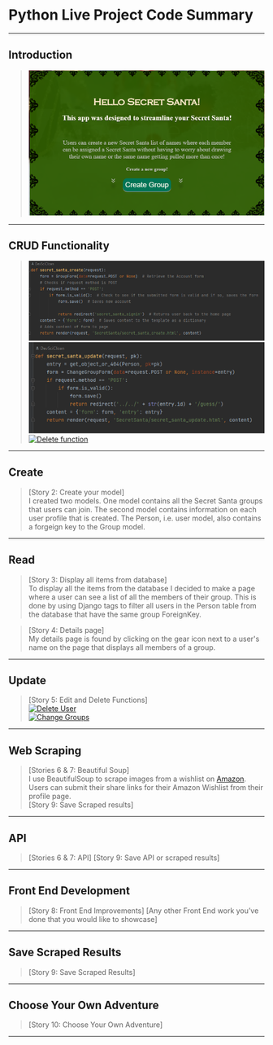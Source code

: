 # Python Live Project Code Summary
---

**Introduction**
------------
>
>[![An old rock in the desert](https://raw.githubusercontent.com/DevSciCloan/PythonLiveProjectCodeSummary/main/images/Introduction.PNG "Home page with basic description.")](https://github.com/DevSciCloan/PythonLiveProjectCodeSummary/blob/main/images/Introduction.PNG)

***

**CRUD Functionality**
------------------

>[![Create function](https://github.com/DevSciCloan/PythonLiveProjectCodeSummary/blob/main/images/GenericCreate.PNG?raw=true "Generic Create Function Code Snippet.")](https://github.com/DevSciCloan/PythonLiveProjectCodeSummary/blob/main/images/GenericCreate.PNG)  
[![Update function](https://github.com/DevSciCloan/PythonLiveProjectCodeSummary/blob/main/images/Update.PNG?raw=true "Generic Update Function Code Snippet.")](https://github.com/DevSciCloan/PythonLiveProjectCodeSummary/blob/main/images/Update.PNG)  
[![Delete function](https://github.com/DevSciCloan/PythonLiveProjectCodeSummary/blob/main/images/Delete.gif?raw=true "Delete Function gif.")](https://github.com/DevSciCloan/PythonLiveProjectCodeSummary/blob/main/images/Delete.gif)  
***

**Create**
------
>[Story 2: Create your model]  
I created two models. One model contains all the Secret Santa groups that users can join. The second model contains information on each user profile that is created. The Person, i.e. user model, also contains a forgeign key to the Group model.
***
**Read**
----
>[Story 3: Display all items from database]  
To display all the items from the database I decided to make a page where a user can see a list of all the members of their group. This is done by using Django tags to filter all users in the Person table from the database that have the same group ForeignKey.  

>[Story 4: Details page]  
My details page is found by clicking on the gear icon next to a user's name on the page that displays all members of a group.

***
**Update**
-----------------
>[Story 5: Edit and Delete Functions]  
[![Delete User](https://github.com/DevSciCloan/PythonLiveProjectCodeSummary/blob/main/images/Delete.gif?raw=true "Delete User example gif.")](https://github.com/DevSciCloan/PythonLiveProjectCodeSummary/blob/main/images/Delete.gif)  
[![Change Groups](https://github.com/DevSciCloan/PythonLiveProjectCodeSummary/blob/main/images/ChangeGroups.gif?raw=true "Change Groups example gif.")](https://github.com/DevSciCloan/PythonLiveProjectCodeSummary/blob/main/images/ChangeGroups.gif)  
***
**Web Scraping**
------------
>[Stories 6 & 7: Beautiful Soup]  
I use BeautifulSoup to scrape images from a wishlist on [Amazon](https://amazon.com). Users can submit their share links for their Amazon Wishlist from their profile page.  
[Story 9: Save Scraped results]  

***
**API**
---
>[Stories 6 & 7: API]
[Story 9: Save API or scraped results]
***
**Front End Development**
---------------------
>[Story 8: Front End Improvements]
[Any other Front End work you’ve done that you would like to showcase]
***
**Save Scraped Results**
---------------------
>[Story 9: Save Scraped Results]
***
**Choose Your Own Adventure**
---------------------
>[Story 10: Choose Your Own Adventure]
***
